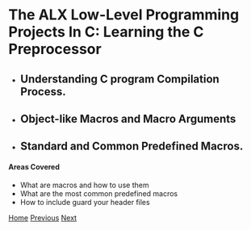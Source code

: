 # The ALX Low-Level Programming Projects In C: Learning the C Preprocessor
* ## Understanding C program Compilation Process.
* ## Object-like Macros and Macro Arguments
* ## Standard and Common Predefined Macros.

#### Areas Covered
* What are macros and how to use them
* What are the most common predefined macros
* How to include guard your header files


[Home](/../../)
[Previous](../0x0C-more_malloc_free/)
[Next](../0x0D-preprocessor/)
